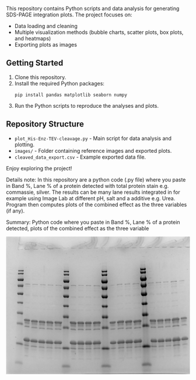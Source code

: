 
This repository contains Python scripts and data analysis for generating SDS-PAGE integration plots. The project focuses on:
- Data loading and cleaning
- Multiple visualization methods (bubble charts, scatter plots, box plots, and heatmaps)
- Exporting plots as images

## Getting Started

1. Clone this repository.
2. Install the required Python packages:
   ```
   pip install pandas matplotlib seaborn numpy
   ```
3. Run the Python scripts to reproduce the analyses and plots.

## Repository Structure

- `plot_His-Enz-TEV-cleavage.py` - Main script for data analysis and plotting.
- `images/` - Folder containing reference images and exported plots.
- `cleaved_data_export.csv` - Example exported data file.

Enjoy exploring the project!

Details note: In this repository are a python code (.py file) where you paste in Band %, Lane % of a protein detected with total protein stain e.g. commassie, silver. The results can be many lane results integrated in for example using Image Lab at different pH, salt and a additive e.g. Urea. Program then computes plots of the combined effect as the three variables (if any).

Summary: Python code where you paste in Band %, Lane % of a protein detected, plots of the combined effect as the three variable

![SDS-PAGE Visualization](./images/gel.jpg)  <!-- Replace with your image filename and adjust the path if needed -->

